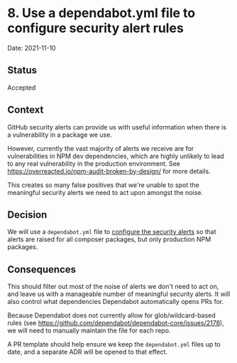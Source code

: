 # 8. Use a dependabot.yml file to configure security alert rules

Date: 2021-11-10

## Status

Accepted

## Context

GitHub security alerts can provide us with useful information when there is a vulnerability in a package we use.

However, currently the vast majority of alerts we receive are for vulnerabilities in NPM dev dependencies, which are highly unlikely to lead to any real vulnerability in the production environment. See https://overreacted.io/npm-audit-broken-by-design/ for more details.

This creates so many false positives that we're unable to spot the meaningful security alerts we need to act upon amongst the noise.

## Decision

We will use a `dependabot.yml` file to [configure the security alerts](https://docs.github.com/en/code-security/supply-chain-security/keeping-your-dependencies-updated-automatically/configuration-options-for-dependency-updates) so that alerts are raised for all composer packages, but only production NPM packages. 

## Consequences

This should filter out most of the noise of alerts we don't need to act on, and leave us with a manageable number of meaningful security alerts. It will also control what dependencies Dependabot automatically opens PRs for.

Because Dependabot does not currently allow for glob/wildcard-based rules (see https://github.com/dependabot/dependabot-core/issues/2178), we will need to manually maintain the file for each repo.

A PR template should help ensure we keep the `dependabot.yml` files up to date, and a separate ADR will be opened to that effect.
